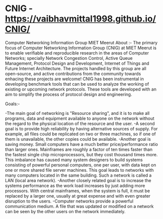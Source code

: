 # CNIG - https://vaibhavmittal1998.github.io/CNIG/
Computer Networking Information Group MIET Meerut
About :- 
The primary focus of Computer Networking Information Group (CNIG) at MIET Meerut is to enable verifiable and reproducible research in the areas of Computer Networks; specially Network Congestion Control, Active Queue Management, Protocol Design and Development, Internet of Things and Future Internet Architecture. The projects handled by this group are all open-source, and active contributions from the community towards enhacing these projects are welcome!
CNIG has been instrumental in developing benchmark tools that can be used to analyze the working of existing or upcoming network protocols. These tools are developed with an aim to simplify the process of protocol design and engineering.

Goals:-

-The main goal of networking is "Resource sharing", and it is to make all programs, data and equipment available to anyone on the network without the regard to the physical location of the resource and the user.
-A second goal is to provide high reliability by having alternative sources of supply. For example, all files could be replicated on two or three machines, so if one of them is unavailable, the other copies could be available.
-Another goal is saving money. Small computers have a much better price/performance ratio than larger ones. Mainframes are roughly a factor of ten times faster than the fastest single chip microprocessors, but they cost thousand times more. This imbalance has caused many system designers to build systems consisting of powerful personal computers, one per user, with data kept on one or more shared file server machines. This goal leads to networks with many computers located in the same building. Such a network is called a LAN (local area network).
-Another closely related goal is to increase the systems performance as the work load increases by just adding more processors. With central mainframes, when the system is full, it must be replaced by a larger one, usually at great expense and with even greater disruption to the users.
-Computer networks provide a powerful communication medium. A file that was updated or modified on a network can be seen by the other users on the network immediately.

